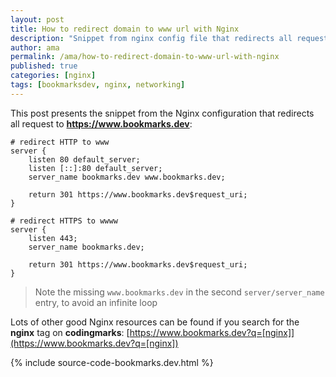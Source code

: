 ```yaml
---
layout: post
title: How to redirect domain to www url with Nginx
description: "Snippet from nginx config file that redirects all requests (http and https) to the www URL"
author: ama
permalink: /ama/how-to-redirect-domain-to-www-url-with-nginx
published: true
categories: [nginx]
tags: [bookmarksdev, nginx, networking]
---
```


This post presents the snippet from the Nginx configuration that redirects all request to **https://www.bookmarks.dev**:

```
# redirect HTTP to www
server {
    listen 80 default_server;
    listen [::]:80 default_server;
    server_name bookmarks.dev www.bookmarks.dev;

    return 301 https://www.bookmarks.dev$request_uri;
}

# redirect HTTPS to wwww
server {
    listen 443;
    server_name bookmarks.dev;

    return 301 https://www.bookmarks.dev$request_uri;
}
```

> Note the missing `www.bookmarks.dev` in the second `server/server_name` entry, to avoid an infinite loop

Lots of other good Nginx resources can be found if you search for the **nginx** tag on **codingmarks**: [https://www.bookmarks.dev?q=[nginx]](https://www.bookmarks.dev?q=[nginx])

{% include source-code-bookmarks.dev.html %}

